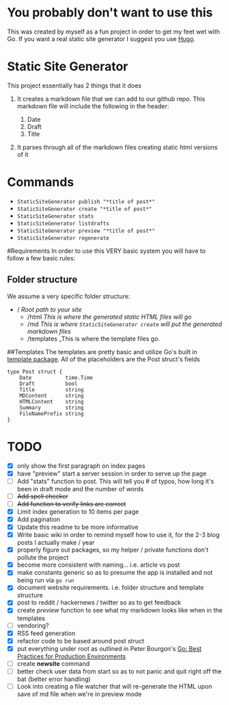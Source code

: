 # You probably don't want to use this
This was created by myself as a fun project in order to get my feet wet with Go. If you want a real static site generator I suggest you use [Hugo](https://gohugo.io/).

# Static Site Generator
This project essentially has 2 things that it does

1. It creates a markdown file that we can add to our github repo. This markdown file will include the following in the header:

	1. Date
	2. Draft
	3. Title

2. It parses through all of the markdown files creating static html versions of it

# Commands
- `StaticSiteGenerator publish "*title of post*"`
- `StaticSiteGenerator create "*title of post*"`
- `StaticSiteGenerator stats`
- `StaticSiteGenerator listdrafts`
- `StaticSiteGenerator preview "*title of post*"`
- `StaticSiteGenerator regenerate`

#Requirements
In order to use this VERY basic system you will have to follow a few basic rules:

## Folder structure
We assume a very specific folder structure:
- / _Root path to your site_
	- /html _This is where the generated static HTML files will go_
	- /md _This is where `StaticSiteGenerator create` will put the generated markdown files_
	- /templates _This is where the template files go.

##Templates
The templates are pretty basic and utilize Go's built in [template package](https://golang.org/pkg/html/template/). All of the placeholders are the Post struct's fields

```
type Post struct {
	Date           time.Time
	Draft          bool
	Title          string
	MDContent      string
	HTMLContent    string
	Summary        string
	FileNamePrefix string
}
```

# TODO
- [x] only show the first paragraph on index pages
- [x] have "preview" start a server session in order to serve up the page
- [ ] Add "stats" function to post. This will tell you # of typos, how long it's been in draft mode and the number of words
- [ ] ~~Add spell checker~~
- [ ] ~~Add function to verify links are correct~~
- [x] Limit index generation to 10 items per page
- [x] Add pagination
- [x] Update this readme to be more informative
- [x] Write basic wiki in order to remind myself how to use it, for the 2-3 blog posts I actually make / year
- [x] properly figure out packages, so my helper / private functions don't pollute the project
- [x] become more consistent with naming... i.e. article vs post
- [x] make constants generic so as to presume the app is installed and not being run via `go run`
- [x] document website requirements. i.e. folder structure and template structure
- [x] post to reddit / hackernews / twitter so as to get feedback
- [x] create *preview* function to see what my markdown looks like when in the templates
- [ ] vendoring?
- [x] RSS feed generation
- [x] refactor code to be based around post struct
- [x] put everything under root as outlined in Peter Bourgon's [Go: Best Practices for Production Environments](http://peter.bourgon.org/go-in-production/)
- [ ] create **newsite** command
- [ ] better check user data from start so as to not panic and quit right off the bat (better error handling)
- [ ] Look into creating a file watcher that will re-generate the HTML upon save of md file when we're in preview mode

